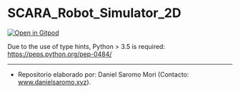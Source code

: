 # SCARA_Robot_Simulator_2D

[![Open in Gitpod](https://gitpod.io/button/open-in-gitpod.svg)](https://gitpod.io/#https://github.com/DanielSaromo/SCARA_Robot_Simulator_2D)

Due to the use of type hints, Python > 3.5 is required: https://peps.python.org/pep-0484/

---

- Repositorio elaborado por: Daniel Saromo Mori (Contacto: www.danielsaromo.xyz).
